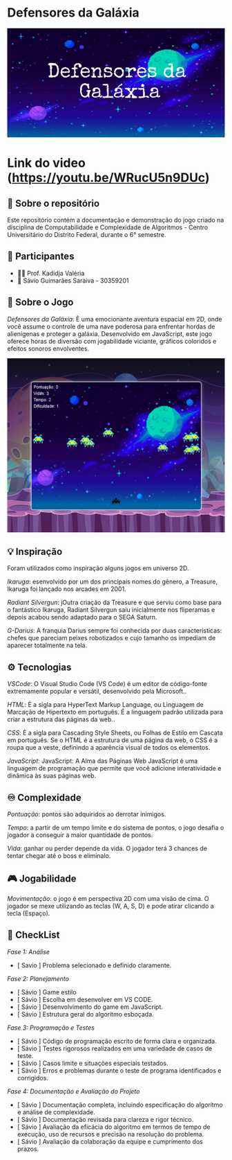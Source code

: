 # Defensores da Galáxia

![Menu do Jogo](game-image.jpg)

# Link do video (https://youtu.be/WRucU5n9DUc)

## 🍁 Sobre o repositório
Este repositório contém a documentação e demonstração do jogo criado na disciplina de Computabilidade e Complexidade de Algoritmos - Centro Universitário do Distrito Federal, durante o 6° semestre.

## 👥 Participantes
- 👩‍🏫 Prof. Kadidja Valéria
- 👤 Sávio Guimarães Saraiva - 30359201

## 📰 Sobre o Jogo
 *Defensores da Galáxia*: È uma emocionante aventura espacial em 2D, onde você assume o controle de uma nave poderosa para enfrentar hordas de alienígenas e proteger a galáxia. Desenvolvido em JavaScript, este jogo oferece horas de diversão com jogabilidade viciante, gráficos coloridos e efeitos sonoros envolventes.
 
 ![Dentro do Jogo](Imagem-do-jogo.png)

## 💡 Inspiração
Foram utilizados como inspiração alguns jogos em universo 2D.

 *Ikaruga*: esenvolvido por um dos principais nomes do gênero, a Treasure, Ikaruga foi lançado nos arcades em 2001.

 *Radiant Silvergun*: jOutra criação da Treasure e que serviu como base para o fantástico Ikaruga, Radiant Silvergun saiu inicialmente nos fliperamas e depois acabou sendo adaptado para o SEGA Saturn.

 *G-Darius*: A franquia Darius sempre foi conhecida por duas características: chefes que pareciam peixes robotizados e cujo tamanho os impediam de aparecer totalmente na tela.

## ⚙️ Tecnologias
 *VSCode*: O Visual Studio Code (VS Code) é um editor de código-fonte extremamente popular e versátil, desenvolvido pela Microsoft..
 
 *HTML*: È a sigla para HyperText Markup Language, ou Linguagem de Marcação de Hipertexto em português. É a linguagem padrão utilizada para criar a estrutura das páginas da web..

 *CSS*: È a sigla para Cascading Style Sheets, ou Folhas de Estilo em Cascata em português. Se o HTML é a estrutura de uma página da web, o CSS é a roupa que a veste, definindo a aparência visual de todos os elementos.

 *JavaScript*: JavaScript: A Alma das Páginas Web
JavaScript é uma linguagem de programação que permite que você adicione interatividade e dinâmica às suas páginas web.

## ♾️ Complexidade
 *Pontuação*: pontos são adquiridos ao derrotar inimigos. 
 
 *Tempo*: a partir de um tempo limite e do sistema de pontos, o jogo desafia o jogador a conseguir a maior quantidade de pontos.

 *Vida*: ganhar ou perder depende da vida. O jogador terá 3 chances de tentar chegar até o boss e eliminalo.

## 🎮 Jogabilidade
 *Movimentação*: o jogo é em perspectiva 2D com uma visão de cima. O jogador se mexe utilizando as teclas (W, A, S, D) e pode atirar clicando a tecla (Espaço).
 
## 📝 CheckList


*Fase 1: Análise*
- [ Savio ] Problema selecionado e definido claramente.

*Fase 2: Planejamento* 
- [ Sávio ] Game estilo
- [ Sávio ] Escolha em desenvolver em VS CODE.
- [ Sávio ] Desenvolvimento do game em JavaScript.
- [ Sávio ] Estrutura geral do algoritmo esboçada.

*Fase 3: Programação e Testes*
- [ Sávio ] Código de programação escrito de forma clara e organizada.
- [ Sávio ] Testes rigorosos realizados em uma variedade de casos de teste.
- [ Sávio ] Casos limite e situações especiais testados.
- [ Sávio ] Erros e problemas durante o teste de programa identificados e corrigidos.

*Fase 4: Documentação e Avaliação do Projeto* 
- [ Sávio ] Documentação completa, incluindo especificação do algoritmo e análise de complexidade.
- [ Sávio ] Documentação revisada para clareza e rigor técnico.
- [ Sávio ] Avaliação da eficácia do algoritmo em termos de tempo de execução, uso de recursos e precisão na resolução do problema.
- [ Sávio ] Avaliação da colaboração da equipe e cumprimento dos prazos.
